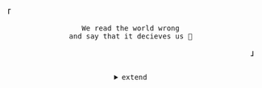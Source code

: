<p align="left"><b><samp>「</samp></b></p>
  <p align="center">
    <samp>
      We read the world wrong<br>
      and say that it decieves us 🤍<br>
    </samp>
  </p>
<p align="right"><b><samp>」</samp></b></p>

<br>

<details align="center">
<summary><samp>extend</samp></summary>
  
<br>

<p align="center">
  <samp>
    oops, looks like there's nothing here yet.
  </samp>
</p
